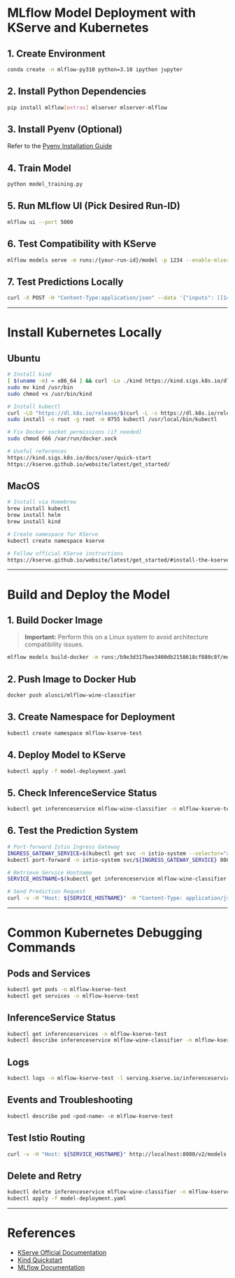 # MLflow Model Deployment with KServe and Kubernetes

## 1. Create Environment

```bash
conda create -n mlflow-py310 python=3.10 ipython jupyter
```

## 2. Install Python Dependencies

```bash
pip install mlflow[extras] mlserver mlserver-mlflow
```

## 3. Install Pyenv (Optional)

Refer to the [Pyenv Installation Guide](https://github.com/pyenv/pyenv#installation)

## 4. Train Model

```bash
python model_training.py
```

## 5. Run MLflow UI (Pick Desired Run-ID)

```bash
mlflow ui --port 5000
```

## 6. Test Compatibility with KServe

```bash
mlflow models serve -m runs:/{your-run-id}/model -p 1234 --enable-mlserver
```

## 7. Test Predictions Locally

```bash
curl -X POST -H "Content-Type:application/json" --data '{"inputs": [[14.23, 1.71, 2.43, 15.6, 127.0, 2.8, 3.06, 0.28, 2.29, 5.64, 1.04, 3.92, 1065.0]]}' http://127.0.0.1:1234/invocations
```

---

# Install Kubernetes Locally

## Ubuntu

```bash
# Install kind
[ $(uname -m) = x86_64 ] && curl -Lo ./kind https://kind.sigs.k8s.io/dl/v0.23.0/kind-linux-amd64
sudo mv kind /usr/bin
sudo chmod +x /usr/bin/kind

# Install kubectl
curl -LO "https://dl.k8s.io/release/$(curl -L -s https://dl.k8s.io/release/stable.txt)/bin/linux/amd64/kubectl"
sudo install -o root -g root -m 0755 kubectl /usr/local/bin/kubectl

# Fix Docker socket permissions (if needed)
sudo chmod 666 /var/run/docker.sock

# Useful references
https://kind.sigs.k8s.io/docs/user/quick-start
https://kserve.github.io/website/latest/get_started/
```

## MacOS

```bash
# Install via Homebrew
brew install kubectl
brew install helm
brew install kind

# Create namespace for KServe
kubectl create namespace kserve

# Follow official KServe instructions
https://kserve.github.io/website/latest/get_started/#install-the-kserve-quickstart-environment
```

---

# Build and Deploy the Model

## 1. Build Docker Image

> **Important:** Perform this on a Linux system to avoid architecture compatibility issues.

```bash
mlflow models build-docker -m runs:/b9e3d317bee3400db2158618cf880c8f/model -n alusci/mlflow-wine-classifier --enable-mlserver
```

## 2. Push Image to Docker Hub

```bash
docker push alusci/mlflow-wine-classifier
```

## 3. Create Namespace for Deployment

```bash
kubectl create namespace mlflow-kserve-test
```

## 4. Deploy Model to KServe

```bash
kubectl apply -f model-deployment.yaml
```

## 5. Check InferenceService Status

```bash
kubectl get inferenceservice mlflow-wine-classifier -n mlflow-kserve-test
```

## 6. Test the Prediction System

```bash
# Port-forward Istio Ingress Gateway
INGRESS_GATEWAY_SERVICE=$(kubectl get svc -n istio-system --selector="app=istio-ingressgateway" -o jsonpath='{.items[0].metadata.name}')
kubectl port-forward -n istio-system svc/${INGRESS_GATEWAY_SERVICE} 8080:80

# Retrieve Service Hostname
SERVICE_HOSTNAME=$(kubectl get inferenceservice mlflow-wine-classifier -n mlflow-kserve-test -o jsonpath='{.status.url}' | cut -d "/" -f 3)

# Send Prediction Request
curl -v -H "Host: ${SERVICE_HOSTNAME}" -H "Content-Type: application/json" -d @./test-input.json http://localhost:8080/v2/models/mlflow-model/infer
```

---

# Common Kubernetes Debugging Commands

## Pods and Services

```bash
kubectl get pods -n mlflow-kserve-test
kubectl get services -n mlflow-kserve-test
```

## InferenceService Status

```bash
kubectl get inferenceservices -n mlflow-kserve-test
kubectl describe inferenceservice mlflow-wine-classifier -n mlflow-kserve-test
```

## Logs

```bash
kubectl logs -n mlflow-kserve-test -l serving.kserve.io/inferenceservice=mlflow-wine-classifier
```

## Events and Troubleshooting

```bash
kubectl describe pod <pod-name> -n mlflow-kserve-test
```

## Test Istio Routing

```bash
curl -v -H "Host: ${SERVICE_HOSTNAME}" http://localhost:8080/v2/models
```

## Delete and Retry

```bash
kubectl delete inferenceservice mlflow-wine-classifier -n mlflow-kserve-test
kubectl apply -f model-deployment.yaml
```

---

# References
- [KServe Official Documentation](https://kserve.github.io/website/latest/)
- [Kind Quickstart](https://kind.sigs.k8s.io/docs/user/quick-start/)
- [MLflow Documentation](https://mlflow.org/docs/latest/index.html)

